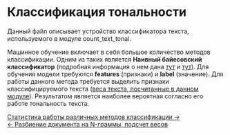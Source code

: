 # Классификация тональности
Данный файл описывает устройство классификатора текста, используемого в модуле count_text_tonal.

Машинное обучение включает в себя большое количество методов классификации. Одним из таких является
**Наивный байесовский классификатор** (подробная информация о нем дана [тут](https://habr.com/post/120194/) и 
[тут](https://ru.wikipedia.org/wiki/Наивный_байесовский_классификатор)). Для обучения модели требуются **features** 
(признаки) и **label** (значение). Для работы данного метода требуется выделить признаки
классифицируемого текста ([веса текста, посчитанные в данном модуле](./ngram_delta_tf_idf.md)). Результатом является наиболее вероятная согласно его работе тональность текста.

[Статистика работы различных методов классификации →](./statistics.md) \
[← Разбиение документа на N-граммы, подсчет весов](./ngram_delta_tf_idf.md)
